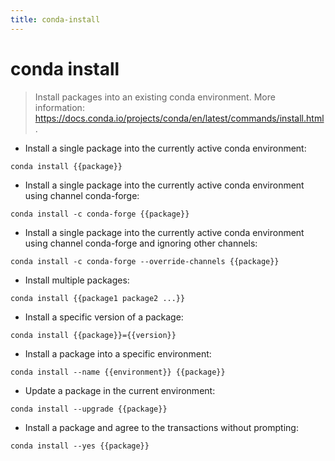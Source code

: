 ```yaml
---
title: conda-install
---
```

# conda install

> Install packages into an existing conda environment.
> More information: <https://docs.conda.io/projects/conda/en/latest/commands/install.html>.

- Install a single package into the currently active conda environment:

`conda install {{package}}`

- Install a single package into the currently active conda environment using channel conda-forge:

`conda install -c conda-forge {{package}}`

- Install a single package into the currently active conda environment using channel conda-forge and ignoring other channels:

`conda install -c conda-forge --override-channels {{package}}`

- Install multiple packages:

`conda install {{package1 package2 ...}}`

- Install a specific version of a package:

`conda install {{package}}={{version}}`

- Install a package into a specific environment:

`conda install --name {{environment}} {{package}}`

- Update a package in the current environment:

`conda install --upgrade {{package}}`

- Install a package and agree to the transactions without prompting:

`conda install --yes {{package}}`
